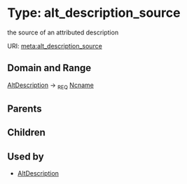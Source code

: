 
# Type: alt_description_source


the source of an attributed description

URI: [meta:alt_description_source](https://w3id.org/biolink/biolinkml/meta/alt_description_source)


## Domain and Range

[AltDescription](AltDescription.md) ->  <sub>REQ</sub> [Ncname](type/Ncname.md)

## Parents


## Children


## Used by

 * [AltDescription](AltDescription.md)
